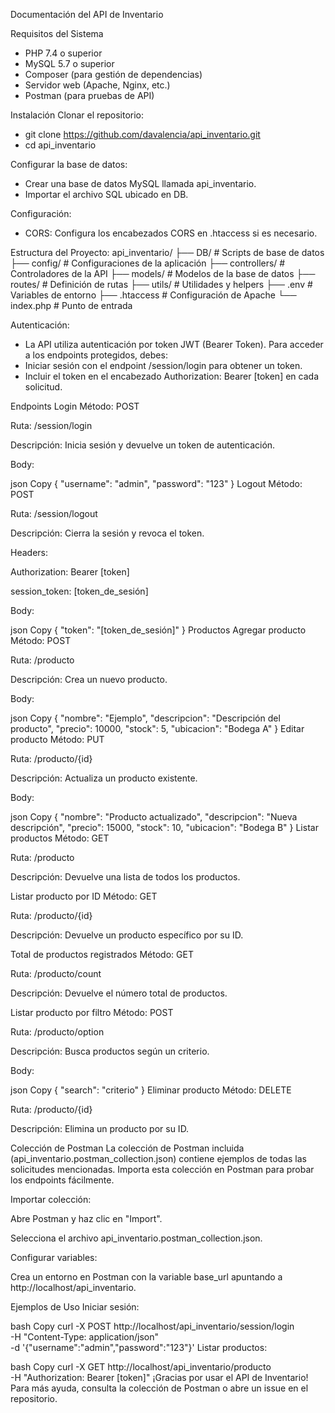 Documentación del API de Inventario

Requisitos del Sistema
- PHP 7.4 o superior
- MySQL 5.7 o superior
- Composer (para gestión de dependencias)
- Servidor web (Apache, Nginx, etc.)
- Postman (para pruebas de API)

Instalación
Clonar el repositorio:
- git clone https://github.com/davalencia/api_inventario.git
- cd api_inventario

Configurar la base de datos:
- Crear una base de datos MySQL llamada api_inventario.
- Importar el archivo SQL ubicado en DB.

Configuración:
- CORS: Configura los encabezados CORS en .htaccess si es necesario.

Estructura del Proyecto:
api_inventario/
  ├── DB/                  # Scripts de base de datos
  ├── config/              # Configuraciones de la aplicación
  ├── controllers/         # Controladores de la API
  ├── models/              # Modelos de la base de datos
  ├── routes/              # Definición de rutas
  ├── utils/               # Utilidades y helpers
  ├── .env                 # Variables de entorno
  ├── .htaccess            # Configuración de Apache
  └── index.php            # Punto de entrada
  
Autenticación:
- La API utiliza autenticación por token JWT (Bearer Token). Para acceder a los endpoints protegidos, debes:
- Iniciar sesión con el endpoint /session/login para obtener un token.
- Incluir el token en el encabezado Authorization: Bearer [token] en cada solicitud.

Endpoints
Login
Método: POST

Ruta: /session/login

Descripción: Inicia sesión y devuelve un token de autenticación.

Body:

json
Copy
{
  "username": "admin",
  "password": "123"
}
Logout
Método: POST

Ruta: /session/logout

Descripción: Cierra la sesión y revoca el token.

Headers:

Authorization: Bearer [token]

session_token: [token_de_sesión]

Body:

json
Copy
{
  "token": "[token_de_sesión]"
}
Productos
Agregar producto
Método: POST

Ruta: /producto

Descripción: Crea un nuevo producto.

Body:

json
Copy
{
  "nombre": "Ejemplo",
  "descripcion": "Descripción del producto",
  "precio": 10000,
  "stock": 5,
  "ubicacion": "Bodega A"
}
Editar producto
Método: PUT

Ruta: /producto/{id}

Descripción: Actualiza un producto existente.

Body:

json
Copy
{
  "nombre": "Producto actualizado",
  "descripcion": "Nueva descripción",
  "precio": 15000,
  "stock": 10,
  "ubicacion": "Bodega B"
}
Listar productos
Método: GET

Ruta: /producto

Descripción: Devuelve una lista de todos los productos.

Listar producto por ID
Método: GET

Ruta: /producto/{id}

Descripción: Devuelve un producto específico por su ID.

Total de productos registrados
Método: GET

Ruta: /producto/count

Descripción: Devuelve el número total de productos.

Listar producto por filtro
Método: POST

Ruta: /producto/option

Descripción: Busca productos según un criterio.

Body:

json
Copy
{
  "search": "criterio"
}
Eliminar producto
Método: DELETE

Ruta: /producto/{id}

Descripción: Elimina un producto por su ID.

Colección de Postman
La colección de Postman incluida (api_inventario.postman_collection.json) contiene ejemplos de todas las solicitudes mencionadas. Importa esta colección en Postman para probar los endpoints fácilmente.

Importar colección:

Abre Postman y haz clic en "Import".

Selecciona el archivo api_inventario.postman_collection.json.

Configurar variables:

Crea un entorno en Postman con la variable base_url apuntando a http://localhost/api_inventario.

Ejemplos de Uso
Iniciar sesión:

bash
Copy
curl -X POST http://localhost/api_inventario/session/login \
-H "Content-Type: application/json" \
-d '{"username":"admin","password":"123"}'
Listar productos:

bash
Copy
curl -X GET http://localhost/api_inventario/producto \
-H "Authorization: Bearer [token]"
¡Gracias por usar el API de Inventario! Para más ayuda, consulta la colección de Postman o abre un issue en el repositorio.
